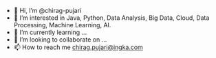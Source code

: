 - 👋 Hi, I’m @chirag-pujari
- 👀 I’m interested in Java, Python, Data Analysis, Big Data, Cloud, Data Processing, Machine Learning, AI.
- 🌱 I’m currently learning ...
- 💞️ I’m looking to collaborate on ...
- 📫 How to reach me chirag.pujari@ingka.com

<!---
chirag-pujari/chirag-pujari is a ✨ special ✨ repository because its `README.md` (this file) appears on your GitHub profile.
You can click the Preview link to take a look at your changes.
--->
